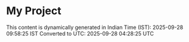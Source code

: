 # My Project

This content is dynamically generated in Indian Time (IST): 2025-09-28 09:58:25 IST
Converted to UTC: 2025-09-28 04:28:25 UTC
